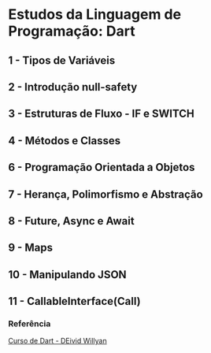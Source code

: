 # Estudos da Linguagem de Programação: **Dart**

## 1 - Tipos de Variáveis

## 2 - Introdução null-safety

## 3 - Estruturas de Fluxo - IF e SWITCH

## 4 - Métodos e Classes

## 6 - Programação Orientada a Objetos

## 7 - Herança, Polimorfismo e Abstração

## 8 - Future, Async e Await

## 9 - Maps

## 10 - Manipulando JSON

## 11 - CallableInterface(Call)

### Referência

[Curso de Dart - DEivid Willyan](https://www.youtube.com/watch?v=STdkaNVUKYs&list=PLRpTFz5_57cseSiszvssXO7HKVzOsrI77&index=7)